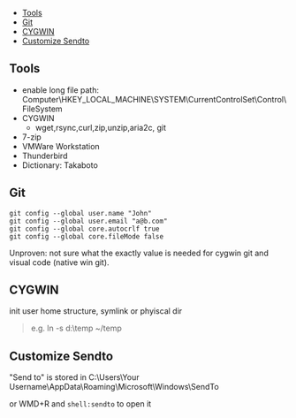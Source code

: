 <!-- TOC -->

- [Tools](#tools)
- [Git](#git)
- [CYGWIN](#cygwin)
- [Customize Sendto](#customize-sendto)

<!-- /TOC -->
## Tools
* enable long file path: Computer\HKEY_LOCAL_MACHINE\SYSTEM\CurrentControlSet\Control\FileSystem
* CYGWIN
    * wget,rsync,curl,zip,unzip,aria2c, git
* 7-zip
* VMWare Workstation
* Thunderbird
* Dictionary: Takaboto

## Git

```
git config --global user.name "John"
git config --global user.email "a@b.com"
git config --global core.autocrlf true
git config --global core.fileMode false
```

Unproven: not sure what the exactly value is needed for cygwin git and visual code (native win git). 


## CYGWIN
init user home structure, symlink or phyiscal dir

> e.g.  ln -s d:\temp ~/temp



## Customize Sendto
"Send to" is stored in C:\Users\Your Username\AppData\Roaming\Microsoft\Windows\SendTo

or  WMD+R and ```shell:sendto``` to open it

